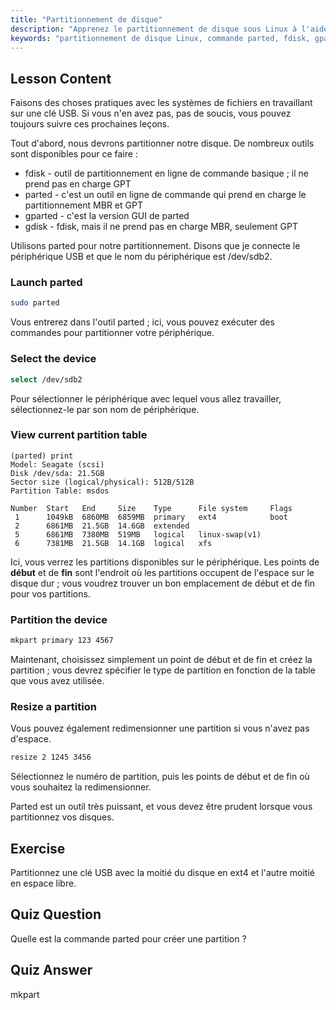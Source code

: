 ```yaml
---
title: "Partitionnement de disque"
description: "Apprenez le partitionnement de disque sous Linux à l'aide de parted. Comprenez comment partitionner, sélectionner, afficher et redimensionner des disques. Démarrez avec ce guide convivial pour débutants !"
keywords: "partitionnement de disque Linux, commande parted, fdisk, gparted, tutoriel Linux, Linux pour débutants, gestion de disque, guide Linux"
---
```


## Lesson Content

Faisons des choses pratiques avec les systèmes de fichiers en travaillant sur une clé USB. Si vous n'en avez pas, pas de soucis, vous pouvez toujours suivre ces prochaines leçons.

Tout d'abord, nous devrons partitionner notre disque. De nombreux outils sont disponibles pour ce faire :

- fdisk - outil de partitionnement en ligne de commande basique ; il ne prend pas en charge GPT
- parted - c'est un outil en ligne de commande qui prend en charge le partitionnement MBR et GPT
- gparted - c'est la version GUI de parted
- gdisk - fdisk, mais il ne prend pas en charge MBR, seulement GPT

Utilisons parted pour notre partitionnement. Disons que je connecte le périphérique USB et que le nom du périphérique est /dev/sdb2.

### Launch parted

```bash
sudo parted
```

Vous entrerez dans l'outil parted ; ici, vous pouvez exécuter des commandes pour partitionner votre périphérique.

### Select the device

```bash
select /dev/sdb2
```

Pour sélectionner le périphérique avec lequel vous allez travailler, sélectionnez-le par son nom de périphérique.

### View current partition table

```plaintext
(parted) print
Model: Seagate (scsi)
Disk /dev/sda: 21.5GB
Sector size (logical/physical): 512B/512B
Partition Table: msdos

Number  Start   End     Size    Type      File system     Flags
 1      1049kB  6860MB  6859MB  primary   ext4            boot
 2      6861MB  21.5GB  14.6GB  extended
 5      6861MB  7380MB  519MB   logical   linux-swap(v1)
 6      7381MB  21.5GB  14.1GB  logical   xfs
```

Ici, vous verrez les partitions disponibles sur le périphérique. Les points de **début** et de **fin** sont l'endroit où les partitions occupent de l'espace sur le disque dur ; vous voudrez trouver un bon emplacement de début et de fin pour vos partitions.

### Partition the device

```bash
mkpart primary 123 4567
```

Maintenant, choisissez simplement un point de début et de fin et créez la partition ; vous devrez spécifier le type de partition en fonction de la table que vous avez utilisée.

### Resize a partition

Vous pouvez également redimensionner une partition si vous n'avez pas d'espace.

```bash
resize 2 1245 3456
```

Sélectionnez le numéro de partition, puis les points de début et de fin où vous souhaitez la redimensionner.

Parted est un outil très puissant, et vous devez être prudent lorsque vous partitionnez vos disques.

## Exercise

Partitionnez une clé USB avec la moitié du disque en ext4 et l'autre moitié en espace libre.

## Quiz Question

Quelle est la commande parted pour créer une partition ?

## Quiz Answer

mkpart
